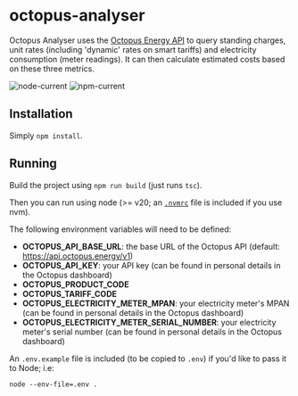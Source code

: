 # octopus-analyser
Octopus Analyser uses the [Octopus Energy API](https://developer.octopus.energy/docs/api/) to query standing charges, unit rates (including 'dynamic' rates on smart tariffs) and electricity consumption (meter readings). It can then calculate estimated costs based on these three metrics.

![node-current](https://img.shields.io/badge/node-%3E%3D20.0.0-brightgreen)
![npm-current](https://img.shields.io/badge/npm-%3E%3D9.0.0-yellow)

## Installation
Simply `npm install`.

## Running
Build the project using `npm run build` (just runs `tsc`).

Then you can run using node (>= v20; an [`.nvmrc`](./nvmrc) file is included if you use nvm).

The following environment variables will need to be defined:
- **OCTOPUS_API_BASE_URL**: the base URL of the Octopus API (default: https://api.octopus.energy/v1)
- **OCTOPUS_API_KEY**: your API key (can be found in personal details in the Octopus dashboard)
- **OCTOPUS_PRODUCT_CODE**
- **OCTOPUS_TARIFF_CODE**
- **OCTOPUS_ELECTRICITY_METER_MPAN**: your electricity meter's MPAN (can be found in personal details in the Octopus dashboard)
- **OCTOPUS_ELECTRICITY_METER_SERIAL_NUMBER**: your electricity meter's serial number (can be found in personal details in the Octopus dashboard)

An `.env.example` file is included (to be copied to `.env`) if you'd like to pass it to Node; i.e:
```
node --env-file=.env .
```

